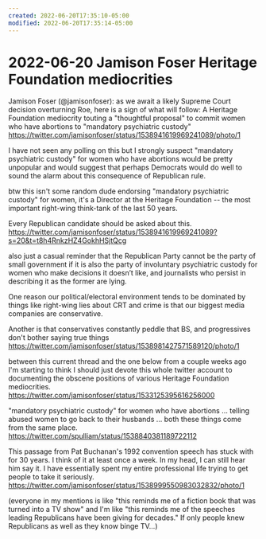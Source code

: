 ```yaml
---
created: 2022-06-20T17:35:10-05:00
modified: 2022-06-20T17:35:14-05:00
---
```


# 2022-06-20 Jamison Foser Heritage Foundation mediocrities

Jamison Foser (@jamisonfoser): as we await a likely Supreme Court decision overturning Roe, here is a sign of what will follow: A Heritage Foundation mediocrity touting a "thoughtful proposal" to commit women who have abortions to "mandatory psychiatric custody" https://twitter.com/jamisonfoser/status/1538941619969241089/photo/1

I have not seen any polling on this but I strongly suspect "mandatory psychiatric custody" for women who have abortions would be pretty unpopular and would suggest that perhaps Democrats would do well to sound the alarm about this consequence of Republican rule.

btw this isn't some random dude endorsing "mandatory psychiatric custody" for women, it's a Director at the Heritage Foundation -- the most important right-wing think-tank of the last 50 years.

Every Republican candidate should be asked about this. https://twitter.com/jamisonfoser/status/1538941619969241089?s=20&t=t8h4RnkzHZ4GokhHSjtQcg

also just a casual reminder that the Republican Party cannot be the party of small government if it is also the party of involuntary psychiatric custody for women who make decisions it doesn’t like, and journalists who persist in describing it as the former are lying.

One reason our political/electoral environment tends to be dominated by things like right-wing lies about CRT and crime is that our biggest media companies are conservative.

Another is that conservatives constantly peddle that BS, and progressives don't bother saying true things https://twitter.com/jamisonfoser/status/1538981427571589120/photo/1

between this current thread and the one below from a couple weeks ago I'm starting to think I should just devote this whole twitter account to documenting the obscene positions of various Heritage Foundation mediocrities. https://twitter.com/jamisonfoser/status/1533125395616256000

"mandatory psychiatric custody" for women who have abortions ... telling abused women to go back to their husbands ... both these things come from the same place. 
https://twitter.com/spulliam/status/1538840381189722112

This passage from Pat Buchanan's 1992 convention speech has stuck with for 30 years. I think of it at least once a week. In my head, I can still hear him say it. I have essentially spent my entire professional life trying to get people to take it seriously. https://twitter.com/jamisonfoser/status/1538999550983032832/photo/1

(everyone in my mentions is like "this reminds me of a fiction book that was turned into a TV show" and I'm like "this reminds me of the speeches leading Republicans have been giving for decades." If only people knew Republicans as well as they know binge TV...)
